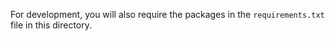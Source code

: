 For development, you will also require the packages in the `requirements.txt`
file in this directory.
